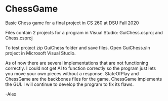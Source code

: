# ChessGame
Basic Chess game for a final project in CS 260 at DSU Fall 2020

Files contain 2 projects for a program in Visual Studio: GuiChess.csproj and Chess.csproj

To test project zip GuiChess folder and save files. Open GuiChess.sln project in Microsoft Visual Studio.

As of now there are several implementations that are not functioning correctly. I could not get AI to function correctly 
so the program just lets you move your own pieces without a response. StateOfPlay and ChessGame are the backbones files
for the game. ChessGame implements the GUI. I will continue to develop the program to fix its flaws. 

-Alex 
